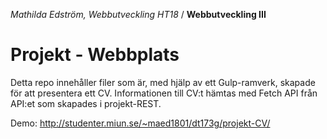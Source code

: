 *Mathilda Edström, Webbutveckling HT18* / **Webbutveckling III**

# Projekt - Webbplats
Detta repo innehåller filer som är, med hjälp av ett Gulp-ramverk, skapade för att presentera ett CV. Informationen till CV:t hämtas med Fetch API från API:et som skapades i projekt-REST.

Demo: http://studenter.miun.se/~maed1801/dt173g/projekt-CV/
